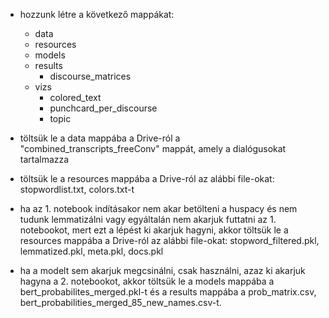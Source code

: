 - hozzunk létre a következő mappákat:
  - data
  - resources
  - models
  - results
    - discourse_matrices
  - vizs
    - colored_text
    - punchcard_per_discourse
    - topic
  
  
- töltsük le a data mappába a Drive-ról a "combined_transcripts_freeConv" mappát, amely a dialógusokat tartalmazza
- töltsük le a resources mappába a Drive-ról az alábbi file-okat: stopwordlist.txt, colors.txt-t
- ha az 1. notebook indításakor nem akar betölteni a huspacy és nem tudunk lemmatizálni vagy egyáltalán nem akarjuk futtatni az 1. notebookot, mert ezt a lépést ki akarjuk hagyni, akkor töltsük le a resources mappába a Drive-ról az alábbi file-okat: stopword_filtered.pkl, lemmatized.pkl, meta.pkl, docs.pkl
- ha a modelt sem akarjuk megcsinálni, csak használni, azaz ki akarjuk hagyna a 2. notebookot, akkor töltsük le a models mappába a bert_probabilites_merged.pkl-t és a results mappába a prob_matrix.csv, bert_probabilities_merged_85_new_names.csv-t.

